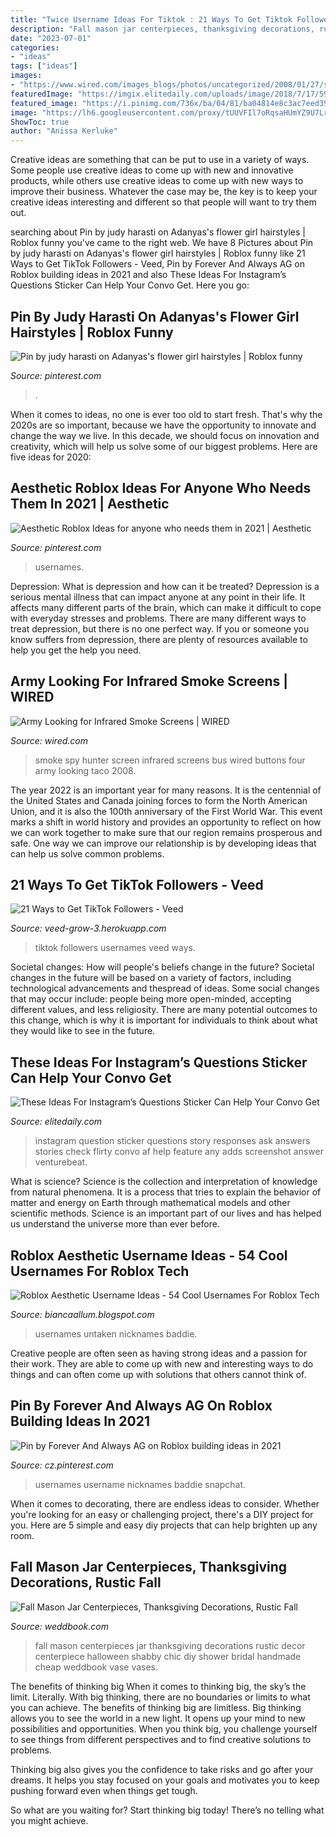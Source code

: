 ```yaml
---
title: "Twice Username Ideas For Tiktok : 21 Ways To Get Tiktok Followers"
description: "Fall mason jar centerpieces, thanksgiving decorations, rustic fall"
date: "2023-07-01"
categories:
- "ideas"
tags: ["ideas"]
images:
- "https://www.wired.com/images_blogs/photos/uncategorized/2008/01/27/spy_hunter_smoke_screen.jpg"
featuredImage: "https://imgix.elitedaily.com/uploads/image/2018/7/17/599416b7-9967-47a9-ade8-a0c48a187c99-0bb74cec-2dd2-4c54-a2f2-831883c61687-fswxp8qq.png?w=610&amp;fit=max&amp;auto=format&amp;q=70"
featured_image: "https://i.pinimg.com/736x/ba/04/81/ba04814e8c3ac7eed39cec72348758a8.jpg"
image: "https://lh6.googleusercontent.com/proxy/tUUVFIl7oRqsaHUmYZ9U7LrlOblpzFsmnn77oxugMZ6txDjhkxLBKKQHfJcY8iifWrK-H8Akt0B2ZAREcnUBaaQcc7u8uPANs9YveIIz_l9_Zg=w1200-h630-p-k-no-nu"
ShowToc: true
author: "Anissa Kerluke"
---
```



Creative ideas are something that can be put to use in a variety of ways. Some people use creative ideas to come up with new and innovative products, while others use creative ideas to come up with new ways to improve their business. Whatever the case may be, the key is to keep your creative ideas interesting and different so that people will want to try them out.

	

		
searching about Pin by judy harasti on Adanyas&#039;s flower girl hairstyles | Roblox funny you've came to the right web. We have 8 Pictures about Pin by judy harasti on Adanyas&#039;s flower girl hairstyles | Roblox funny like 21 Ways to Get TikTok Followers - Veed, Pin by Forever And Always AG on Roblox building ideas in 2021 and also These Ideas For Instagram’s Questions Sticker Can Help Your Convo Get. Here you go:
		
    
## Pin By Judy Harasti On Adanyas&#039;s Flower Girl Hairstyles | Roblox Funny

<img loading=lazy src="https://i.pinimg.com/736x/b0/b4/08/b0b408a4f76c26c59c2c7600cbfc4a40.jpg" onerror="this.onerror=null;this.src='https://tse2.mm.bing.net/th?id=OIP.-RvwEay7DjLtT0FtropCAAHaNK&amp;pid=15.1';" alt="Pin by judy harasti on Adanyas&#039;s flower girl hairstyles | Roblox funny">

_Source: pinterest.com_

>. 

	

When it comes to ideas, no one is ever too old to start fresh. That's why the 2020s are so important, because we have the opportunity to innovate and change the way we live. In this decade, we should focus on innovation and creativity, which will help us solve some of our biggest problems. Here are five ideas for 2020:

    
## Aesthetic Roblox Ideas For Anyone Who Needs Them In 2021 | Aesthetic

<img loading=lazy src="https://i.pinimg.com/736x/ec/73/df/ec73df74e43b042ae638d915b9c51c42.jpg" onerror="this.onerror=null;this.src='https://tse4.mm.bing.net/th?id=OIP.4gxzFS3N3PfH2SyApQ_8fAHaHa&amp;pid=15.1';" alt="Aesthetic Roblox Ideas for anyone who needs them in 2021 | Aesthetic">

_Source: pinterest.com_

>usernames. 

	

Depression: What is depression and how can it be treated?
Depression is a serious mental illness that can impact anyone at any point in their life. It affects many different parts of the brain, which can make it difficult to cope with everyday stresses and problems. There are many different ways to treat depression, but there is no one perfect way. If you or someone you know suffers from depression, there are plenty of resources available to help you get the help you need.

    
## Army Looking For Infrared Smoke Screens | WIRED

<img loading=lazy src="https://www.wired.com/images_blogs/photos/uncategorized/2008/01/27/spy_hunter_smoke_screen.jpg" onerror="this.onerror=null;this.src='https://tse4.mm.bing.net/th?id=OIP.ZzndE37whL3C5SbiirlEkAHaJC&amp;pid=15.1';" alt="Army Looking for Infrared Smoke Screens | WIRED">

_Source: wired.com_

>smoke spy hunter screen infrared screens bus wired buttons four army looking taco 2008. 

	

The year 2022 is an important year for many reasons. It is the centennial of the United States and Canada joining forces to form the North American Union, and it is also the 100th anniversary of the First World War. This event marks a shift in world history and provides an opportunity to reflect on how we can work together to make sure that our region remains prosperous and safe. One way we can improve our relationship is by developing ideas that can help us solve common problems.

    
## 21 Ways To Get TikTok Followers - Veed

<img loading=lazy src="https://ghost-veed-grow.s3.eu-west-2.amazonaws.com/2020/05/How-to-get-TikTok-followers--1--4.png" onerror="this.onerror=null;this.src='https://tse4.mm.bing.net/th?id=OIP.V-qQJj9wJhIPWV3a8r7lvQHaEK&amp;pid=15.1';" alt="21 Ways to Get TikTok Followers - Veed">

_Source: veed-grow-3.herokuapp.com_

>tiktok followers usernames veed ways. 

	

Societal changes: How will people's beliefs change in the future?
Societal changes in the future will be based on a variety of factors, including technological advancements and thespread of ideas. Some social changes that may occur include: people being more open-minded, accepting different values, and less religiosity. There are many potential outcomes to this change, which is why it is important for individuals to think about what they would like to see in the future.

    
## These Ideas For Instagram’s Questions Sticker Can Help Your Convo Get

<img loading=lazy src="https://imgix.elitedaily.com/uploads/image/2018/7/17/599416b7-9967-47a9-ade8-a0c48a187c99-0bb74cec-2dd2-4c54-a2f2-831883c61687-fswxp8qq.png?w=610&amp;fit=max&amp;auto=format&amp;q=70" onerror="this.onerror=null;this.src='https://tse3.mm.bing.net/th?id=OIP.gV8Q1CX6Es2VCR-HrvbwHwHaNL&amp;pid=15.1';" alt="These Ideas For Instagram’s Questions Sticker Can Help Your Convo Get">

_Source: elitedaily.com_

>instagram question sticker questions story responses ask answers stories check flirty convo af help feature any adds screenshot answer venturebeat. 

	

What is science?
Science is the collection and interpretation of knowledge from natural phenomena. It is a process that tries to explain the behavior of matter and energy on Earth through mathematical models and other scientific methods. Science is an important part of our lives and has helped us understand the universe more than ever before.

    
## Roblox Aesthetic Username Ideas - 54 Cool Usernames For Roblox Tech

<img loading=lazy src="https://lh6.googleusercontent.com/proxy/tUUVFIl7oRqsaHUmYZ9U7LrlOblpzFsmnn77oxugMZ6txDjhkxLBKKQHfJcY8iifWrK-H8Akt0B2ZAREcnUBaaQcc7u8uPANs9YveIIz_l9_Zg=w1200-h630-p-k-no-nu" onerror="this.onerror=null;this.src='https://tse1.mm.bing.net/th?id=OIP.auj8-wzX8jkDiETbooILNAHaD4&amp;pid=15.1';" alt="Roblox Aesthetic Username Ideas - 54 Cool Usernames For Roblox Tech">

_Source: biancaallum.blogspot.com_

>usernames untaken nicknames baddie. 

	

Creative people are often seen as having strong ideas and a passion for their work. They are able to come up with new and interesting ways to do things and can often come up with solutions that others cannot think of.

    
## Pin By Forever And Always AG On Roblox Building Ideas In 2021

<img loading=lazy src="https://i.pinimg.com/736x/ba/04/81/ba04814e8c3ac7eed39cec72348758a8.jpg" onerror="this.onerror=null;this.src='https://tse4.mm.bing.net/th?id=OIP.szzuUBZrsEviIvyaac-5BwHaNK&amp;pid=15.1';" alt="Pin by Forever And Always AG on Roblox building ideas in 2021">

_Source: cz.pinterest.com_

>usernames username nicknames baddie snapchat. 

	

When it comes to decorating, there are endless ideas to consider. Whether you're looking for an easy or challenging project, there's a DIY project for you. Here are 5 simple and easy diy projects that can help brighten up any room.

    
## Fall Mason Jar Centerpieces, Thanksgiving Decorations, Rustic Fall

<img loading=lazy src="http://s3.weddbook.me/t1/2/6/1/2611916/fall-mason-jar-centerpieces-thanksgiving-decorations-rustic-fall-decorations-fall-wedding-centerpieces-halloween-party-set-of-3.jpg" onerror="this.onerror=null;this.src='https://tse3.mm.bing.net/th?id=OIP.SswnVnPBHzuv2TPooyVvaAHaFv&amp;pid=15.1';" alt="Fall Mason Jar Centerpieces, Thanksgiving Decorations, Rustic Fall">

_Source: weddbook.com_

>fall mason centerpieces jar thanksgiving decorations rustic decor centerpiece halloween shabby chic diy shower bridal handmade cheap weddbook vase vases. 

	

The benefits of thinking big
When it comes to thinking big, the sky’s the limit. Literally. With big thinking, there are no boundaries or limits to what you can achieve. The benefits of thinking big are limitless.
Big thinking allows you to see the world in a new light. It opens up your mind to new possibilities and opportunities. When you think big, you challenge yourself to see things from different perspectives and to find creative solutions to problems.

Thinking big also gives you the confidence to take risks and go after your dreams. It helps you stay focused on your goals and motivates you to keep pushing forward even when things get tough.

So what are you waiting for? Start thinking big today! There’s no telling what you might achieve.

